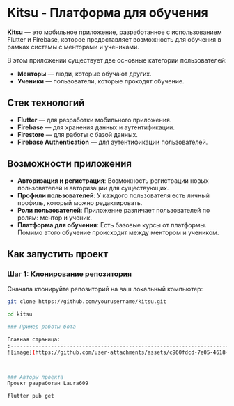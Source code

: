 # Kitsu - Платформа для обучения

**Kitsu** — это мобильное приложение, разработанное с использованием Flutter и Firebase, которое предоставляет возможность для обучения в рамках системы с менторами и учениками.

В этом приложении существует две основные категории пользователей:

- **Менторы** — люди, которые обучают других.
- **Ученики** — пользователи, которые проходят обучение.


## Стек технологий

- **Flutter** — для разработки мобильного приложения.
- **Firebase** — для хранения данных и аутентификации.
- **Firestore** — для работы с базой данных.
- **Firebase Authentication** — для аутентификации пользователей.

## Возможности приложения

- **Авторизация и регистрация**: Возможность регистрации новых пользователей и авторизации для существующих.
- **Профили пользователей**: У каждого пользователя есть личный профиль, который можно редактировать.
- **Роли пользователей**: Приложение различает пользователей по ролям: ментор и ученик.
- **Платформа для обучения**: Есть базовые курсы от платформы. Помимо этого обучение происходит между ментором и учеником.

## Как запустить проект

### Шаг 1: Клонирование репозитория

Сначала клонируйте репозиторий на ваш локальный компьютер:

```bash
git clone https://github.com/yourusername/kitsu.git
```
```bash
cd kitsu

### Пример работы бота

Главная страница:                                                                          |  Профиль:                                                                                   |  Готовая аватарка:
:-----------------------------------------------------------------------------------------:|:-------------------------------------------------------------------------------------------:|:------------------------------------------------------------------------------------------:
![image](https://github.com/user-attachments/assets/c960fdcd-7e05-4618-9015-7ef2aae536fb)  |  ![image](https://github.com/user-attachments/assets/f8f730f6-ce3a-4531-ba26-4df6167ceb60)  |  ![image](https://github.com/user-attachments/assets/bc6bac2b-8683-4a1a-b8d6-50adf4579b77)



### Авторы проекта
Проект разработан Laura609
```
```bash
flutter pub get
```

